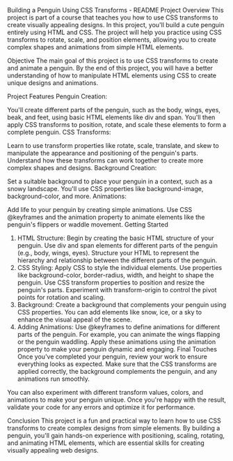 Building a Penguin Using CSS Transforms - README
Project Overview
This project is part of a course that teaches you how to use CSS transforms to create visually appealing designs. In this project, you'll build a cute penguin entirely using HTML and CSS. The project will help you practice using CSS transforms to rotate, scale, and position elements, allowing you to create complex shapes and animations from simple HTML elements.

Objective
The main goal of this project is to use CSS transforms to create and animate a penguin. By the end of this project, you will have a better understanding of how to manipulate HTML elements using CSS to create unique designs and animations.

Project Features
Penguin Creation:

You'll create different parts of the penguin, such as the body, wings, eyes, beak, and feet, using basic HTML elements like div and span.
You'll then apply CSS transforms to position, rotate, and scale these elements to form a complete penguin.
CSS Transforms:

Learn to use transform properties like rotate, scale, translate, and skew to manipulate the appearance and positioning of the penguin's parts.
Understand how these transforms can work together to create more complex shapes and designs.
Background Creation:

Set a suitable background to place your penguin in a context, such as a snowy landscape. You'll use CSS properties like background-image, background-color, and more.
Animations:

Add life to your penguin by creating simple animations. Use CSS @keyframes and the animation property to animate elements like the penguin's flippers or waddle movement.
Getting Started
1. HTML Structure:
Begin by creating the basic HTML structure of your penguin. Use div and span elements for different parts of the penguin (e.g., body, wings, eyes).
Structure your HTML to represent the hierarchy and relationship between the different parts of the penguin.
2. CSS Styling:
Apply CSS to style the individual elements. Use properties like background-color, border-radius, width, and height to shape the penguin.
Use CSS transform properties to position and resize the penguin's parts. Experiment with transform-origin to control the pivot points for rotation and scaling.
3. Background:
Create a background that complements your penguin using CSS properties. You can add elements like snow, ice, or a sky to enhance the visual appeal of the scene.
4. Adding Animations:
Use @keyframes to define animations for different parts of the penguin. For example, you can animate the wings flapping or the penguin waddling.
Apply these animations using the animation property to make your penguin dynamic and engaging.
Final Touches
Once you've completed your penguin, review your work to ensure everything looks as expected. Make sure that the CSS transforms are applied correctly, the background complements the penguin, and any animations run smoothly.

You can also experiment with different transform values, colors, and animations to make your penguin unique. Once you're happy with the result, validate your code for any errors and optimize it for performance.

Conclusion
This project is a fun and practical way to learn how to use CSS transforms to create complex designs from simple elements. By building a penguin, you'll gain hands-on experience with positioning, scaling, rotating, and animating HTML elements, which are essential skills for creating visually appealing web designs.
